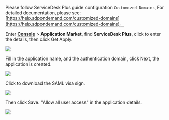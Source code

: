 <IntegrationDetailCard title="Configuring a domain name in ServiceDesk Plus">

Please follow ServiceDesk Plus guide configuration `Customized Domains`, For detailed documentation, please see:[https://help.sdpondemand.com/customized-domains](https://help.sdpondemand.com/customized-domains)。

</IntegrationDetailCard>

<IntegrationDetailCard :title="`Create an app in ${$localeConfig.brandName}`">

Enter [**Console**](https://console.authing.cn) > **Application Market**, find **ServiceDesk Plus**, click to enter the details, then click Get Apply.

![](~@imagesZhCn/integration/servicedesk/1-1.v2.png)

Fill in the application name, and the authentication domain, click Next, the application is created.

![](~@imagesZhCn/integration/servicedesk/1-2.v2.png)

Click to download the SAML visa sign.

![](~@imagesZhCn/integration/servicedesk/1-3.v2.png)

Then click Save. "Allow all user access" in the application details.

![](~@imagesZhCn/integration/servicedesk/1-4.v2.png)

<!-- 在 {{$localeConfig.brandName}} 创建一个应用。进入[**控制台**](https://console.authing.cn) > **应用**，点击「创建应用」。

![](~@imagesZhCn/integration/ali-cloud/1-4.jpg)

填写一个应用名称、认证地址和回调链接，然后点击「创建」。

![](~@imagesZhCn/integration/tencent-cloud/1-1.jpg)

进入**控制台** > **应用** > **应用列表**，找到你的应用，点击「配置」。

![](~@imagesZhCn/integration/aws/1-1.png)

点击「配置 SAML2 身份提供商」，打开「启用 SAML2 Provider」开关，下方的**默认 ACS 地址**填写：`https://accounts.zoho.com/samlresponse/<your_verified_domain>`，例如 `https://accounts.zoho.com/samlresponse/example.com`

![](~@imagesZhCn/integration/servicedesk/1-1.png)

设置内容请粘贴以下内容：

```json
{
    "digestAlgorithm": "http://www.w3.org/2000/09/xmldsig#sha1",
    "signatureAlgorithm": "http://www.w3.org/2000/09/xmldsig#rsa-sha1",
    "authnContextClassRef": "urn:oasis:names:tc:SAML:2.0:ac:classes:unspecified",
    "lifetimeInSeconds": 3600,
    "nameIdentifierFormat": "urn:oasis:names:tc:SAML:1.1:nameid-format:emailAddress"
}
```

最后下载 SAML2 Identity Provider 的验签证书，下一步我们需要将其上传到 ServiceDesk Plus 的 SAML Authentication 配置中：

![](~@imagesZhCn/integration/servicedesk/1-2.png)
 -->

</IntegrationDetailCard>
